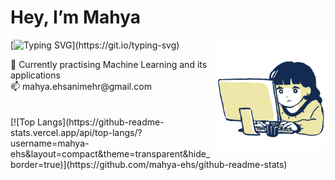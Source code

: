 <h1> Hey, I’m Mahya </h1>

<img src="giph.gif" width="35%" alt="vector" align="right"> 

[![Typing SVG](https://readme-typing-svg.herokuapp.com?font=Montserrat&color=blue&vCenter=true&lines=Computer+Engineering+Student+👩‍🔬;AI+Enthusiast+📊;Coder+💻;)](https://git.io/typing-svg)

<div align = "left">
  🤖 Currently practising Machine Learning and its applications<br>
  📫 mahya.ehsanimehr@gmail.com <br> 
</div>
<br>
<br>
<div align = "left">
[![Top Langs](https://github-readme-stats.vercel.app/api/top-langs/?username=mahya-ehs&layout=compact&theme=transparent&hide_border=true)](https://github.com/mahya-ehs/github-readme-stats)
</div>
